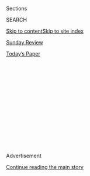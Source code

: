 <div id="app">

<div>

<div>

<div>

<div class="NYTAppHideMasthead css-1q2w90k e1suatyy0">

<div class="section css-ui9rw0 e1suatyy2">

<div class="css-eph4ug er09x8g0">

<div class="css-6n7j50">

</div>

<span class="css-1dv1kvn">Sections</span>

<div class="css-10488qs">

<span class="css-1dv1kvn">SEARCH</span>

</div>

[Skip to content](#site-content)[Skip to site index](#site-index)

</div>

<div id="masthead-section-label" class="css-1wr3we4 eaxe0e00">

[Sunday
Review](https://www.nytimes3xbfgragh.onion/section/opinion/sunday)

</div>

<div class="css-10698na e1huz5gh0">

</div>

</div>

<div id="masthead-bar-one" class="section hasLinks css-15hmgas e1csuq9d3">

<div class="css-uqyvli e1csuq9d0">

</div>

<div class="css-1uqjmks e1csuq9d1">

</div>

<div class="css-9e9ivx">

[](https://myaccount.nytimes3xbfgragh.onion/auth/login?response_type=cookie&client_id=vi)

</div>

<div class="css-1bvtpon e1csuq9d2">

[Today’s
Paper](https://www.nytimes3xbfgragh.onion/section/todayspaper)

</div>

</div>

</div>

</div>

<div data-aria-hidden="false">

<div id="site-content" data-role="main">

<div>

<div class="css-1aor85t" style="opacity:0.000000001;z-index:-1;visibility:hidden">

<div class="css-1hqnpie">

<div class="css-epjblv">

<span class="css-17xtcya">[Sunday
Review](/section/opinion/sunday)</span><span class="css-x15j1o">|</span><span class="css-fwqvlz">The
End of College as We Knew
It?</span>

</div>

<div class="css-k008qs">

<div class="css-1iwv8en">

<span class="css-18z7m18"></span>

<div>

</div>

</div>

<span class="css-1n6z4y">https://nyti.ms/37bt7c2</span>

<div class="css-1705lsu">

<div class="css-4xjgmj">

<div class="css-4skfbu" data-role="toolbar" data-aria-label="Social Media Share buttons, Save button, and Comments Panel with current comment count" data-testid="share-tools">

  - 
  - 
  - 
  - 
    
    <div class="css-6n7j50">
    
    </div>

  - 
  - 

</div>

</div>

</div>

</div>

</div>

</div>

<div id="NYT_TOP_BANNER_REGION" class="css-13pd83m">

</div>

<div id="top-wrapper" class="css-1sy8kpn">

<div id="top-slug" class="css-l9onyx">

Advertisement

</div>

[Continue reading the main
story](#after-top)

<div class="ad top-wrapper" style="text-align:center;height:100%;display:block;min-height:250px">

<div id="top" class="place-ad" data-position="top" data-size-key="top">

</div>

</div>

<div id="after-top">

</div>

</div>

<div>

<div class="css-v5btjw etb61u70">

<div class="css-v05ibm etb61u71">

[Opinion](/section/opinion)

</div>

</div>

<div id="sponsor-wrapper" class="css-1hyfx7x">

<div id="sponsor-slug" class="css-19vbshk">

Supported by

</div>

[Continue reading the main
story](#after-sponsor)

<div id="sponsor" class="ad sponsor-wrapper" style="text-align:center;height:100%;display:block">

</div>

<div id="after-sponsor">

</div>

</div>

<div class="css-186x18t">

</div>

<div class="css-1vkm6nb ehdk2mb0">

# The End of College as We Knew It?

</div>

Restaurants get eulogies. Airlines get bailouts. Shakespeare gets kicked
when he’s down.

<div class="css-18e8msd">

<div class="css-vp77d3 epjyd6m0">

<div class="css-1p10dcb ey68jwv0" data-aria-hidden="true">

[![Frank
Bruni](https://static01.graylady3jvrrxbe.onion/images/2018/04/03/opinion/frank-bruni/frank-bruni-thumbLarge.png
"Frank Bruni")](https://www.nytimes3xbfgragh.onion/by/frank-bruni)

</div>

<div class="css-1baulvz">

By [<span class="css-1baulvz last-byline" itemprop="name">Frank
Bruni</span>](https://www.nytimes3xbfgragh.onion/by/frank-bruni)

<div class="css-8atqhb">

Opinion Columnist

</div>

</div>

</div>

  - June 4,
    2020

  - 
    
    <div class="css-4xjgmj">
    
    <div class="css-pvvomx" data-role="toolbar" data-aria-label="Social Media Share buttons, Save button, and Comments Panel with current comment count" data-testid="share-tools">
    
      - 
      - 
      - 
      - 
        
        <div class="css-6n7j50">
        
        </div>
    
      - 
      - 
    
    </div>
    
    </div>

</div>

<div class="css-79elbk" data-testid="photoviewer-wrapper">

<div class="css-z3e15g" data-testid="photoviewer-wrapper-hidden">

</div>

<div class="css-1a48zt4 ehw59r15" data-testid="photoviewer-children">

![<span class="css-cnj6d5 e1z0qqy90" itemprop="copyrightHolder"><span class="css-1ly73wi e1tej78p0">Credit...</span><span><span>Ben
Denzer</span></span></span>](https://static01.graylady3jvrrxbe.onion/images/2020/06/08/opinion/sunday/08BruniSub2/04BruniSub2-articleLarge.jpg?quality=75&auto=webp&disable=upscale)

</div>

</div>

</div>

<div class="section meteredContent css-1r7ky0e" name="articleBody" itemprop="articleBody">

<div class="css-1fanzo5 StoryBodyCompanionColumn">

<div class="css-53u6y8">

We need doctors right now. My God, we need doctors: to evaluate the
coronavirus’s assault, assess the body’s response and figure out where,
in that potentially deadly tumble of events, there’s a chance to
intervene.

We need research scientists. It falls to them to map every last wrinkle
of this invader and find its Achilles’ heel.

But we also need Achilles. We need Homer. We need writers, philosophers,
historians. They’ll be the ones to chart the social, cultural and
political challenges of this pandemic — and of all the other dynamics
that have pushed the United States so harrowingly close to the edge. In
terms of restoring faith in the American project and reseeding common
ground, they’re beyond essential.

And I’m not sure we get that.

Colleges and universities are in trouble — serious trouble. They’re
agonizing over whether they can safely welcome students back to campus
in the fall or must try to replicate the educational experience
imperfectly online. They’re confronting [sharply reduced
revenue](https://abcnews.go.com/Business/coronavirus-pandemic-brings-staggering-losses-colleges-universities/story?id=70359686),
[severe budget
cuts](https://www.wsj.com/articles/public-universities-see-state-funding-disappear-effective-immediately-11587653753?mod=article_inline),
warfare between administrators and faculty, and even [lawsuits from
students](https://www.nbcnews.com/news/us-news/students-25-universities-sue-refunds-after-campuses-close-due-coronavirus-n1200746)
who want refunds for a derailed spring semester. And a devastated
economy leaves their very missions and identities in limbo, all but
guaranteeing that more students will approach higher education in a
brutally practical fashion, as an on-ramp to employment and nothing
more.

</div>

</div>

<div class="css-1fanzo5 StoryBodyCompanionColumn">

<div class="css-53u6y8">

“If one were to invent a crisis uniquely and diabolically designed to
undermine the foundations of traditional colleges and universities, it
might look very much like the current global pandemic,” Brian Rosenberg,
who just finished a nearly 17-year stretch as president of Macalester
College, [wrote in The Chronicle of Higher Education
recently](https://www.chronicle.com/article/How-Should-Colleges-Prepare/248507).
That wasn’t a renegade take. It was a representative, even restrained,
one.

<div class="css-1q1hscp">

<div class="css-1xk4eoy">

<div id="FB">

</div>

</div>

</div>

When I later exchanged emails with him, he expanded on it. He observed
that the physically close-knit nature of the classroom and the campus
puts colleges “not far behind cruise ships and assisted-living
facilities” as ideal theaters of contagion. He noted that this contagion
came along when higher education was already on the defensive — maligned
by conservative politicians for [its supposed
elitism](https://www.washingtonpost.com/sf/national/2017/11/25/elitists-crybabies-and-junky-degrees/?utm_term=.032f27b188bc)
and resented by students and their families for its hefty price tag.

Now, he said, he can detect people taking “a ghoulish pleasure” in its
travails. Restaurants get eulogies. Airlines get bailouts. Universities
get kicked when they’re down. “That says a lot about our societal
priorities,” Rosenberg said.

But not all aspects of university life will be equally undermined. Homer
could be in particular peril, dismissed along with the rest of the
humanities as a fusty luxury, a disposable lark. And that chills
Rosenberg.

</div>

</div>

<div class="css-1fanzo5 StoryBodyCompanionColumn">

<div class="css-53u6y8">

“Here is the problem,” he told me. “A society without a grounding in
ethics, self-reflection, empathy and beauty is one that has lost its
way.”

“We are seeing that play out,” he added — and this was *before* George
Floyd’s [anguished
pleas](https://www.nytimes3xbfgragh.onion/2020/05/31/us/george-floyd-investigation.html)
and the fury and the fires. He pointed to the empathy deficit in
Americans openly hostile to social-distancing directives, which was
followed by the empathy void that put a knee to Floyd’s neck. “I can
only imagine how George Eliot or Shakespeare would write about such
people,” he said.

We don’t have to imagine, because Shakespeare, Eliot and scores of the
other writers and thinkers at the core of a liberal arts education
lavished attention on the conflict between individual desires and
communal obligations, on the toxic fruits of fear and on the dangerous
lure of ignorance. That’s why we read them. That’s why we should
continue to, especially now.

“This is not only a public health crisis and an economic crisis, though
Lord knows it’s both of those,” said [Andrew
Delbanco](https://english.columbia.edu/content/andrew-delbanco), a
professor of American studies at Columbia University and the president
of [the Teagle Foundation](http://www.teaglefoundation.org/Home), a
philanthropy that promotes the liberal arts. “It’s also a values crisis.
It raises all kinds of deep human questions: What are our
responsibilities to other people? Does representative democracy work?
How do we get to a place where something like bipartisanship could
emerge again?”

The answers will sooner come from history, philosophy and literature
than from drug companies, social media and outer space. Put another way,
whom do you trust: Pfizer, Mark Zuckerberg and Elon Musk, or the Rev.
Dr. Martin Luther King Jr., Plato and Jane Austen? It’s not a close
call.

What a mess we’re in. What disruption we’re in for. It will probably
look like this in higher education: Dozens and potentially hundreds of
small four-year colleges go under, some of them within [the next
year](https://www.wsj.com/articles/coronavirus-pushes-colleges-to-the-breaking-point-forcing-hard-choices-about-education-11588256157)
and others over the next five. Online instruction proliferates, because
the pandemic has forced more schools to experiment with it, because it
could be a way for them to expand enrollment and thus revenues, and
because it’s more accessible to financially strapped students who are
wedging classes between shifts at work.

</div>

</div>

<div class="css-1fanzo5 StoryBodyCompanionColumn">

<div class="css-53u6y8">

The already pronounced divide between richly endowed, largely
residential schools and more socioeconomically diverse ones that depend
on public funding grows wider as state and local governments face
unprecedented financial distress. A shrinking minority of students get a
boutique college experience. Then there’s everybody else.

</div>

</div>

<div class="css-79elbk" data-testid="photoviewer-wrapper">

<div class="css-z3e15g" data-testid="photoviewer-wrapper-hidden">

</div>

<div class="css-1a48zt4 ehw59r15" data-testid="photoviewer-children">

![<span class="css-16f3y1r e13ogyst0" data-aria-hidden="true">LaGuardia
Community College in
Queens.</span><span class="css-cnj6d5 e1z0qqy90" itemprop="copyrightHolder"><span class="css-1ly73wi e1tej78p0">Credit...</span><span>Jake
Naughton for The New York
Times</span></span>](https://static01.graylady3jvrrxbe.onion/images/2020/06/08/opinion/08bruni2/merlin_87917062_7a45720e-d8e0-4721-b3a4-cd8e04b5dc62-articleLarge.jpg?quality=75&auto=webp&disable=upscale)

</div>

</div>

<div class="css-1fanzo5 StoryBodyCompanionColumn">

<div class="css-53u6y8">

“We always knew that America was moving more and more toward very
different groups of people,” [Gail
Mellow](https://www.suny.edu/sunycon/2016/speakers/gail-mellow/), the
former president of LaGuardia Community College in Queens, told me. Now
that movement is accelerating.

And if the economy doesn’t do some spectacular turnaround, more students
will demand a financial payoff from college that’s as immediate and
certain as possible. For computer science and chemistry departments,
that’s a boon. For English, comparative literature, classics and
anthropology? A bust.

They’re already hurting: The percentage of college students getting
degrees in the humanities has [declined sharply over the past
decade](https://www.theatlantic.com/ideas/archive/2018/08/the-humanities-face-a-crisisof-confidence/567565/)
while the popularity of more obviously job-related majors connected to,
say, [health care and technology
surged](https://www.forbes.com/sites/michaeltnietzel/2019/01/07/whither-the-humanities-the-ten-year-trend-in-college-majors/#4009403a64ad).
And the pandemic provides extra incentive for schools to redirect money
from the humanities to the sciences, because that’s where big grants for
biomedical research are.

To solve our short-term problems, that emphasis makes sense. But to
solve our long-term ones? To apply the lessons of the Spanish flu of
1918 and the urban riots of 1968 to the misery and rage of 2020? I want
as many broadly educated, deeply reflective citizens and leaders as
possible.

Like Andrea Romero, 19, a computer science major at Purdue University
who, as part of its [Cornerstone
program](https://cla.purdue.edu/academic/cornerstone/index.html), which
encourages all undergraduates to dip into the humanities, took a class
in “transformative texts.” In an essay about being forced by the
pandemic to leave campus, return home and linger there, she invoked
Homer’s “Odyssey” — specifically, Odysseus’ [consignment to the nymph
Calypso’s
island](https://www.greekmyths-greekmythology.com/calypso-odysseus-greek-myth/).
The hero’s life there is pleasant, even good. But the ease of a given
moment can’t — and shouldn’t — erase the commitments and aspirations
beyond it.

“I look forward to my return to ‘Ithaca’,” Romero wrote, likening the
Purdue campus to Odysseus’s destination. “Until this day arrives, I have
learned that it is valid to feel disappointed and fortunate at the same
time.”

</div>

</div>

<div class="css-1fanzo5 StoryBodyCompanionColumn">

<div class="css-53u6y8">

Mrinali Dhembla, 21, told me that her double major in political science
and Chinese language at Hunter College, which is part of the City
University of New York, isn’t perfectly tailored to a given profession.
But it has allowed her to see and evaluate America’s predicament through
the lens of other struggles, taught her to watch for the way some people
try to profit from others’ pain, taken her outside of her narrowest self
and given her “more sensitivity and warmheartedness,” she said.

Lexi Robinson, 21, just graduated from Central Michigan University.
Although her major was public and nonprofit administration, she also
delved into the humanities, for example taking a religion and social
issues course that she found especially meaningful. It sounded an alarm
about moral absolutism. “Whatever side you’re on, you think the other is
telling blatant lies,” she told me, adding that such a viewpoint is a
dead end for democracy. “How do we ever come to a middle ground?”

At Ursinus College in Pennsylvania this spring, [Stephanie
Mackler](https://www.ursinus.edu/live/profiles/83-stephanie-mackler), an
associate professor of education, asked the students in one of her
seminars to write about the merits of the liberal arts. Matt Schmitz,
20, who is majoring in psychology and educational studies, reflected on
the story of Galileo. It’s about so much more than astronomy, he wrote;
it’s a window into humans’ investment in established fictions over
discomfiting truths. To study the humanities, Schmitz observed, is to
connect to something grander: “Without it, humanity would be left to
aimlessly wander from day to day and problem to problem.”

Rodrigo Vazquez, 28, is pursuing a master’s degree in applied
mathematics at the University of Nevada, Las Vegas, where he got a
bachelor’s degree in economics. But he also majored in English, which
opened vistas to him that he still savors. Confined like so many
Americans to his house over recent months, he told me that he staved off
loneliness with reading: not just Camus’s “The Plague,” [an obvious
choice](https://www.theguardian.com/books/2020/mar/05/publishers-report-sales-boom-in-novels-about-fictional-epidemics-camus-the-plague-dean-koontz),
but also Proust’s “Swann’s Way” and Melville’s “Moby-Dick.” They made
him feel connected to human struggle across time.

</div>

</div>

<div>

</div>

<div class="css-1fanzo5 StoryBodyCompanionColumn">

<div class="css-53u6y8">

“Moby-Dick.” Now there’s a transformative text about our investments in
— and responsibilities to — one another.

Consider the celebrated passage in which Ishmael describes being roped
to Queequeg, who dangles over their ship’s side to attend to a whale
carcass. If one man gets sucked into the heaving water, both men go
under. And Ishmael reflects “that my own individuality was now merged in
a joint stock company of two; that my free will had received a mortal
wound; and that another’s mistake or misfortune might plunge innocent me
into unmerited disaster and death.”

</div>

</div>

<div class="css-1fanzo5 StoryBodyCompanionColumn">

<div class="css-53u6y8">

“This situation of mine,” he adds, “was the precise situation of every
mortal that breathes.”

Or these days, that struggles to
breathe.

</div>

</div>

<div class="css-79elbk" data-testid="photoviewer-wrapper">

<div class="css-z3e15g" data-testid="photoviewer-wrapper-hidden">

</div>

<div class="css-1a48zt4 ehw59r15" data-testid="photoviewer-children">

<div class="css-1xdhyk6 erfvjey0">

<span class="css-1ly73wi e1tej78p0">Image</span>

<div class="css-zjzyr8">

<div data-testid="lazyimage-container" style="height:257.77777777777777px">

</div>

</div>

</div>

<span class="css-16f3y1r e13ogyst0" data-aria-hidden="true">Columbia
University in
Manhattan.</span><span class="css-cnj6d5 e1z0qqy90" itemprop="copyrightHolder"><span class="css-1ly73wi e1tej78p0">Credit...</span><span>Hiroko
Masuike/The New York Times</span></span>

</div>

</div>

<div class="css-1fanzo5 StoryBodyCompanionColumn">

<div class="css-53u6y8">

A vaccine for the coronavirus won’t inoculate anyone against the
ideological arrogance, conspiracy theories and other internet-abetted
passions and prejudices that drive Americans apart. But the perspective,
discernment and skepticism that a liberal arts education can nurture
just might.

Science may produce better versions of tear gas and lighter versions of
riot gear, God help us. But it can’t compete with the humanities for
telling us how and why certain societies unravel and others thrive.

Maybe that’s so obviously self-evident that amid all the raging need in
our country, governments will dig deeper to expand the opportunity of
college. Maybe college students will demand enlightenment on top of, or
even before, job training.

“I think we’re going to have a lot of surprises,” said [Christopher
Newfield](https://www.english.ucsb.edu/people/newfield-christopher), a
professor of literature and American studies at the University of
California, Santa Barbara, who has written extensively about the
degradation of higher education over recent decades. “People are not
linear.” They could well flock *to* Melville. “I wouldn’t bet my house
on it,” he said, but added, “I’d bet *a room* of my house on it.”

We need doctors, all right, but not all doctors are the same, as [Benito
Cachinero-Sánchez](https://www.egonzehnder.com/office/new-york/consultant/benito-cachinero),
the vice chair of the Library of America’s board of directors, reminded
me. If he were choosing between two physicians, he said, he would [go
with one who has read
Chekhov](https://www.theatlantic.com/health/archive/2018/07/medicine-doctors-fiction/566342/),
“because he’s a fuller human being and he’s going to treat *me* like a
fuller human being.”

</div>

</div>

<div class="css-1fanzo5 StoryBodyCompanionColumn">

<div class="css-53u6y8">

Current events show that when it comes to treating one another like
fuller human beings, we need all the help we can get.

</div>

</div>

<div>

</div>

<div class="css-1fanzo5 StoryBodyCompanionColumn">

<div class="css-53u6y8">

*I invite you to sign up for my free* [*weekly email
newsletter*](https://www.nytimes3xbfgragh.onion/newsletters/frank-bruni)*.
You can follow me on Twitter
(*[*@FrankBruni*](https://twitter.com/FrankBruni)*).*

*Listen to* [*“The Argument”
podcast*](https://www.nytimes3xbfgragh.onion/column/the-argument) *every
Thursday morning, with Ross Douthat, Michelle Goldberg and me.*

</div>

</div>

</div>

<div>

</div>

<div>

</div>

<div>

</div>

<div>

<div id="bottom-wrapper" class="css-1ede5it">

<div id="bottom-slug" class="css-l9onyx">

Advertisement

</div>

[Continue reading the main
story](#after-bottom)

<div id="bottom" class="ad bottom-wrapper" style="text-align:center;height:100%;display:block;min-height:90px">

</div>

<div id="after-bottom">

</div>

</div>

</div>

</div>

</div>

## Site Index

<div>

</div>

## Site Information Navigation

  - [© <span>2020</span> <span>The New York Times
    Company</span>](https://help.nytimes3xbfgragh.onion/hc/en-us/articles/115014792127-Copyright-notice)

<!-- end list -->

  - [NYTCo](https://www.nytco.com/)
  - [Contact
    Us](https://help.nytimes3xbfgragh.onion/hc/en-us/articles/115015385887-Contact-Us)
  - [Work with us](https://www.nytco.com/careers/)
  - [Advertise](https://nytmediakit.com/)
  - [T Brand Studio](http://www.tbrandstudio.com/)
  - [Your Ad
    Choices](https://www.nytimes3xbfgragh.onion/privacy/cookie-policy#how-do-i-manage-trackers)
  - [Privacy](https://www.nytimes3xbfgragh.onion/privacy)
  - [Terms of
    Service](https://help.nytimes3xbfgragh.onion/hc/en-us/articles/115014893428-Terms-of-service)
  - [Terms of
    Sale](https://help.nytimes3xbfgragh.onion/hc/en-us/articles/115014893968-Terms-of-sale)
  - [Site
    Map](https://spiderbites.nytimes3xbfgragh.onion)
  - [Help](https://help.nytimes3xbfgragh.onion/hc/en-us)
  - [Subscriptions](https://www.nytimes3xbfgragh.onion/subscription?campaignId=37WXW)

</div>

</div>

</div>

</div>
